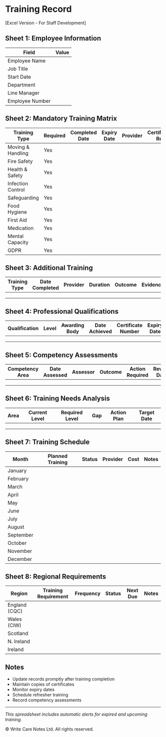 # Training Record
[Excel Version - For Staff Development]

## Sheet 1: Employee Information
| Field | Value |
|-------|-------|
| Employee Name | |
| Job Title | |
| Start Date | |
| Department | |
| Line Manager | |
| Employee Number | |

## Sheet 2: Mandatory Training Matrix
| Training Type | Required | Completed Date | Expiry Date | Provider | Certificate Ref | Competency Check | Notes |
|--------------|----------|----------------|-------------|-----------|----------------|------------------|-------|
| Moving & Handling | Yes | | | | | | |
| Fire Safety | Yes | | | | | | |
| Health & Safety | Yes | | | | | | |
| Infection Control | Yes | | | | | | |
| Safeguarding | Yes | | | | | | |
| Food Hygiene | Yes | | | | | | |
| First Aid | Yes | | | | | | |
| Medication | Yes | | | | | | |
| Mental Capacity | Yes | | | | | | |
| GDPR | Yes | | | | | | |

## Sheet 3: Additional Training
| Training Type | Date Completed | Provider | Duration | Outcome | Evidence | Review Date |
|--------------|----------------|-----------|----------|----------|----------|-------------|
| | | | | | | |
| | | | | | | |
| | | | | | | |

## Sheet 4: Professional Qualifications
| Qualification | Level | Awarding Body | Date Achieved | Certificate Number | Expiry Date |
|--------------|-------|---------------|---------------|-------------------|-------------|
| | | | | | |
| | | | | | |
| | | | | | |

## Sheet 5: Competency Assessments
| Competency Area | Date Assessed | Assessor | Outcome | Action Required | Review Date |
|-----------------|--------------|----------|----------|-----------------|-------------|
| | | | | | |
| | | | | | |
| | | | | | |

## Sheet 6: Training Needs Analysis
| Area | Current Level | Required Level | Gap | Action Plan | Target Date |
|------|--------------|----------------|-----|-------------|-------------|
| | | | | | |
| | | | | | |
| | | | | | |

## Sheet 7: Training Schedule
| Month | Planned Training | Status | Provider | Cost | Notes |
|-------|-----------------|--------|-----------|------|-------|
| January | | | | | |
| February | | | | | |
| March | | | | | |
| April | | | | | |
| May | | | | | |
| June | | | | | |
| July | | | | | |
| August | | | | | |
| September | | | | | |
| October | | | | | |
| November | | | | | |
| December | | | | | |

## Sheet 8: Regional Requirements
| Region | Training Requirement | Frequency | Status | Next Due | Notes |
|--------|---------------------|-----------|---------|----------|-------|
| England (CQC) | | | | | |
| Wales (CIW) | | | | | |
| Scotland | | | | | |
| N. Ireland | | | | | |
| Ireland | | | | | |

## Notes
- Update records promptly after training completion
- Maintain copies of certificates
- Monitor expiry dates
- Schedule refresher training
- Record competency assessments

---
*This spreadsheet includes automatic alerts for expired and upcoming training.*

© Write Care Notes Ltd. All rights reserved. 